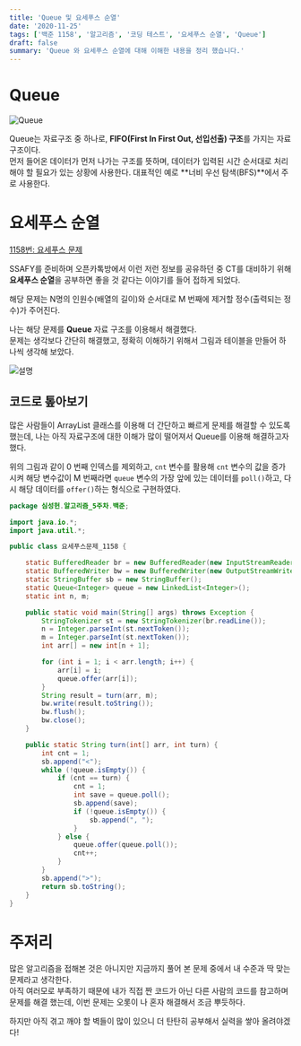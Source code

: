```yaml
---
title: 'Queue 및 요세푸스 순열'
date: '2020-11-25'
tags: ['백준 1158', '알고리즘', '코딩 테스트', '요세푸스 순열', 'Queue']
draft: false
summary: 'Queue 와 요세푸스 순열에 대해 이해한 내용을 정리 했습니다.'
---
```


# Queue

![Queue](https://img1.daumcdn.net/thumb/R1280x0/?scode=mtistory2&fname=https%3A%2F%2Fblog.kakaocdn.net%2Fdn%2FbsHcnM%2FbtqN8eKJQ2N%2Flzd6YtOk0K9iCFIcGAXCyK%2Fimg.png)

Queue는 자료구조 중 하나로, **FIFO(First In First Out, 선입선출) 구조**를 가지는 자료구조이다.  
먼저 들어온 데이터가 먼저 나가는 구조를 뜻하며, 데이터가 입력된 시간 순서대로 처리해야 할 필요가 있는 상황에 사용한다. 대표적인 예로 **너비 우선 탐색(BFS)**에서 주로 사용한다.

# 요세푸스 순열

[1158번: 요세푸스 문제](https://www.acmicpc.net/problem/1158)

SSAFY를 준비하며 오픈카톡방에서 이런 저런 정보를 공유하던 중 CT를 대비하기 위해 **요세푸스 순열**을 공부하면 좋을 것 같다는 이야기를 들어 접하게 되었다.

해당 문제는 N명의 인원수(배열의 길이)와 순서대로 M 번째에 제거할 정수(출력되는 정수)가 주어진다.

나는 해당 문제를 **Queue** 자료 구조를 이용해서 해결했다.  
문제는 생각보다 간단히 해결했고, 정확히 이해하기 위해서 그림과 테이블을 만들어 하나씩 생각해 보았다.

![설명](https://img1.daumcdn.net/thumb/R1280x0/?scode=mtistory2&fname=https%3A%2F%2Fblog.kakaocdn.net%2Fdn%2FbMauCf%2FbtqOdaNTwYN%2FA9KdKtGEBVUzBYtkcP1ebK%2Fimg.jpg)

## 코드로 톺아보기

많은 사람들이 ArrayList 클래스를 이용해 더 간단하고 빠르게 문제를 해결할 수 있도록 했는데, 나는 아직 자료구조에 대한 이해가 많이 떨어져서 Queue를 이용해 해결하고자 했다.

위의 그림과 같이 0 번째 인덱스를 제외하고, `cnt` 변수를 활용해 `cnt` 변수의 값을 증가 시켜 해당 변수값이 M 번째라면 `queue` 변수의 가장 앞에 있는 데이터를 `poll()`하고, 다시 해당 데이터를 `offer()`하는 형식으로 구현하였다.

```java
package 심성헌.알고리즘_5주차.백준;

import java.io.*;
import java.util.*;

public class 요세푸스문제_1158 {

    static BufferedReader br = new BufferedReader(new InputStreamReader(System.in));
    static BufferedWriter bw = new BufferedWriter(new OutputStreamWriter(System.out));
    static StringBuffer sb = new StringBuffer();
    static Queue<Integer> queue = new LinkedList<Integer>();
    static int n, m;

    public static void main(String[] args) throws Exception {
        StringTokenizer st = new StringTokenizer(br.readLine());
        n = Integer.parseInt(st.nextToken());
        m = Integer.parseInt(st.nextToken());
        int arr[] = new int[n + 1];

        for (int i = 1; i < arr.length; i++) {
            arr[i] = i;
            queue.offer(arr[i]);
        }
        String result = turn(arr, m);
        bw.write(result.toString());
        bw.flush();
        bw.close();
    }

    public static String turn(int[] arr, int turn) {
        int cnt = 1;
        sb.append("<");
        while (!queue.isEmpty()) {
            if (cnt == turn) {
                cnt = 1;
                int save = queue.poll();
                sb.append(save);
                if (!queue.isEmpty()) {
                    sb.append(", ");
                }
            } else {
                queue.offer(queue.poll());
                cnt++;
            }
        }
        sb.append(">");
        return sb.toString();
    }
}
```

# 주저리

많은 알고리즘을 접해본 것은 아니지만 지금까지 풀어 본 문제 중에서 내 수준과 딱 맞는 문제라고 생각한다.  
아직 여러모로 부족하기 때문에 내가 직접 짠 코드가 아닌 다른 사람의 코드를 참고하며 문제를 해결 했는데, 이번 문제는 오롯이 나 혼자 해결해서 조금 뿌듯하다.

하지만 아직 겪고 깨야 할 벽들이 많이 있으니 더 탄탄히 공부해서 실력을 쌓아 올려야겠다!
